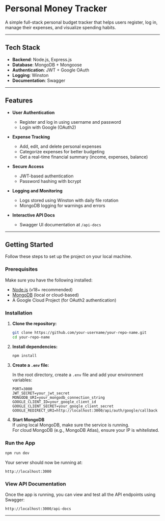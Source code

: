 #  Personal Money Tracker

Α simple full-stack personal budget tracker that helps users register, log in, manage their expenses, and visualize spending habits.

---

##  Tech Stack

- **Backend**: Node.js, Express.js
- **Database**: MongoDB + Mongoose
- **Authentication**: JWT + Google OAuth
- **Logging**: Winston
- **Documentation**: Swagger

---

##  Features

- **User Authentication**
  - Register and log in using username and password
  - Login with Google (OAuth2)

- **Expense Tracking**
  - Add, edit, and delete personal expenses
  - Categorize expenses for better budgeting
  - Get a real-time financial summary (income, expenses, balance)

- **Secure Access**
  - JWT-based authentication
  - Password hashing with bcrypt

- **Logging and Monitoring**
  - Logs stored using Winston with daily file rotation
  - MongoDB logging for warnings and errors

- **Interactive API Docs**
  - Swagger UI documentation at `/api-docs`

---

## Getting Started

Follow these steps to set up the project on your local machine.

### Prerequisites

Make sure you have the following installed:

- [Node.js](https://nodejs.org/) (v18+ recommended)
- [MongoDB](https://www.mongodb.com/) (local or cloud-based)
- A Google Cloud Project (for OAuth2 authentication)

### Installation

1. **Clone the repository:**

   ```bash
   git clone https://github.com/your-username/your-repo-name.git
   cd your-repo-name
   ```

2. **Install dependencies:**

   ```bash
   npm install
   ```

3. **Create a `.env` file:**

   In the root directory, create a `.env` file and add your environment variables:

   ```env
   PORT=3000
   JWT_SECRET=your_jwt_secret
   MONGODB_URI=your_mongodb_connection_string
   GOOGLE_CLIENT_ID=your_google_client_id
   GOOGLE_CLIENT_SECRET=your_google_client_secret
   GOOGLE_REDIRECT_URI=http://localhost:3000/api/auth/google/callback
   ```

4. **Start MongoDB**  
   If using local MongoDB, make sure the service is running.  
   For cloud MongoDB (e.g., MongoDB Atlas), ensure your IP is whitelisted.

###  Run the App

```bash
npm run dev
```

Your server should now be running at:

```
http://localhost:3000
```

###  View API Documentation

Once the app is running, you can view and test all the API endpoints using Swagger:

```
http://localhost:3000/api-docs
```

---